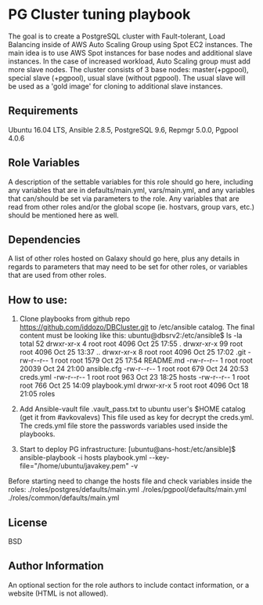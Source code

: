 PG Cluster tuning playbook
=========

The goal is to create a PostgreSQL cluster with Fault-tolerant, Load Balancing inside of AWS Auto Scaling Group using Spot EC2 instances. 
The main idea is to use AWS Spot instances for base nodes and additional slave instances. In the case of increased workload, Auto Scaling group must add more slave nodes. The cluster consists of 3 base nodes: master(+pgpool), special slave (+pgpool), usual slave (without pgpool). The usual slave will be used as a 'gold image' for cloning to additional slave instances. 


Requirements
------------
Ubuntu 16.04 LTS, Ansible 2.8.5, PostgreSQL 9.6, Repmgr 5.0.0, Pgpool 4.0.6

Role Variables
--------------

A description of the settable variables for this role should go here, including any variables that are in defaults/main.yml, vars/main.yml, and any variables that can/should be set via parameters to the role. Any variables that are read from other roles and/or the global scope (ie. hostvars, group vars, etc.) should be mentioned here as well.

Dependencies
------------

A list of other roles hosted on Galaxy should go here, plus any details in regards to parameters that may need to be set for other roles, or variables that are used from other roles.

How to use:
----------------
1. Clone playbooks from github repo https://github.com/iddozo/DBCluster.git to /etc/ansible catalog.
The final content must be looking like this:
ubuntu@dbsrv2:/etc/ansible$ ls -la
total 52
drwxr-xr-x  4 root root  4096 Oct 25 17:55 .
drwxr-xr-x 99 root root  4096 Oct 25 13:37 ..
drwxr-xr-x  8 root root  4096 Oct 25 17:02 .git
-rw-r--r--  1 root root  1579 Oct 25 17:54 README.md
-rw-r--r--  1 root root 20039 Oct 24 21:00 ansible.cfg
-rw-r--r--  1 root root   679 Oct 24 20:53 creds.yml
-rw-r--r--  1 root root   963 Oct 23 18:25 hosts
-rw-r--r--  1 root root   766 Oct 25 14:09 playbook.yml
drwxr-xr-x  5 root root  4096 Oct 18 21:05 roles

2. Add Ansible-vault file .vault_pass.txt to ubuntu user's $HOME catalog (get it from #avkovalevs)
This file used as key for decrypt the creds.yml.
The creds.yml file store the passwords variables used inside the playbooks.

3. Start to deploy PG infrastructure:
[ubuntu@ans-host:/etc/ansible]$ ansible-playbook -i hosts playbook.yml --key-file="/home/ubuntu/javakey.pem" -v

Before starting need to change the hosts file and check variables inside the roles:
./roles/postgres/defaults/main.yml
./roles/pgpool/defaults/main.yml
./roles/common/defaults/main.yml

License
-------

BSD

Author Information
------------------

An optional section for the role authors to include contact information, or a website (HTML is not allowed).
